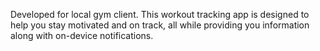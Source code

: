 Developed for local gym client. This workout tracking app is designed to help you stay motivated and on track, all while providing you information along with on-device notifications.
